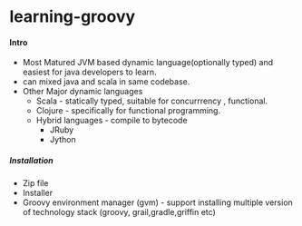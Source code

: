 # learning-groovy

#### Intro

* Most Matured JVM based dynamic language(optionally typed) and easiest for java developers to learn.
* can mixed java and scala in same codebase.
* Other Major dynamic languages
  * Scala - statically typed, suitable for concurrrency , functional.
  * Clojure - specifically for functional programming.
  * Hybrid languages - compile to bytecode
    * JRuby
    * Jython
##### Installation
* Zip file
* Installer
* Groovy environment manager (gvm) - support installing multiple version of technology stack (groovy, grail,gradle,griffin etc)
